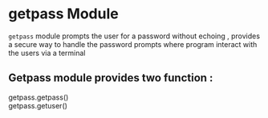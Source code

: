 # getpass Module
`getpass` module prompts the user for a password without echoing , provides a secure way to handle the password prompts where program interact with the users via a terminal

## Getpass module provides two function :

getpass.getpass() <br>
getpass.getuser()
